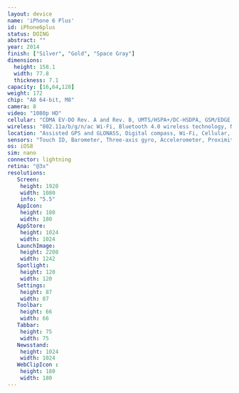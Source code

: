 ```yaml
---
layout: device
name: 'iPhone 6 Plus'
id: iPhone6plus
status: DOING
abstract: ""
year: 2014
finish: ["Silver", "Gold", "Space Gray"]
dimensions:
  height: 158.1
  width: 77.8
  thickness: 7.1
capacity: [16,64,128]
weight: 172
chip: "A8 64-bit, M8"
camera: 8
video: "1080p HD"
cellular: "CDMA EV-DO Rev. A and Rev. B, UMTS/HSPA+/DC-HSDPA, GSM/EDGE, LTE"
wireless: "802.11a/b/g/n/ac Wi‑Fi, Bluetooth 4.0 wireless technology, NFC"
location: "Assisted GPS and GLONASS, Digital compass, Wi‑Fi, Cellular, iBeacon microlocation"
sensors: "Touch ID, Barometer, Three-axis gyro, Accelerometer, Proximity sensor, Ambient light sensor"
os: iOS8
sim: nano
connector: lightning
retina: "@3x"
resolutions:
   Screen:
    height: 1920
    width: 1080
    info: "5.5"
   AppIcon:
    height: 180
    width: 180
   AppStore:
    height: 1024
    width: 1024
   LaunchImage:
    height: 2208
    width: 1242
   Spotlight:
    height: 120
    width: 120
   Settings:
    height: 87
    width: 87
   Toolbar:
    height: 66
    width: 66
   Tabbar:
    height: 75
    width: 75
   Newsstand:
    height: 1024
    width: 1024
   WebClipIcon :
    height: 180
    width: 180
---
```

